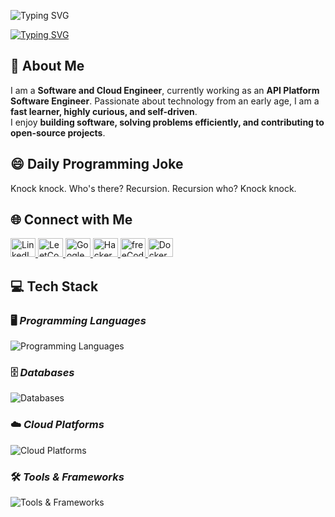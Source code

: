 <!-- Animated Typing SVG -->
<p align="left">
  <img src="https://readme-typing-svg.demolab.com?font=Source+Code+Pro&pause=1500&color=4C566A&width=435&lines=Hey%2C+I'm+zvdy" alt="Typing SVG" />
</p>

<p align="left">
  <a href="https://git.io/typing-svg">
    <img src="https://readme-typing-svg.herokuapp.com?font=&duration=4000&pause=1000&color=3B4252&width=435&lines=Software+Engineer;Site+Reliability+Engineer;System+Administrator;DevOps+Engineer;Cloud+Engineer" alt="Typing SVG" />
  </a>
</p>


## 👤 **About Me**
I am a **Software and Cloud Engineer**, currently working as an **API Platform Software Engineer**. Passionate about technology from an early age, I am a **fast learner, highly curious, and self-driven**.  
I enjoy **building software, solving problems efficiently, and contributing to open-source projects**.


## 😄 **Daily Programming Joke**
<!-- JOKE-START -->
Knock knock.
Who's there?
Recursion.
Recursion who?
Knock knock.
<!-- JOKE-END -->

## 🌐 **Connect with Me**
<p align="left">
  <a href="https://linkedin.com/in/cristian-bulzan" target="_blank">
    <img src="https://raw.githubusercontent.com/rahuldkjain/github-profile-readme-generator/master/src/images/icons/Social/linked-in-alt.svg" alt="LinkedIn" height="30" width="40" />
  </a>
  <a href="https://www.leetcode.com/zvdy" target="_blank">
    <img src="https://raw.githubusercontent.com/rahuldkjain/github-profile-readme-generator/master/src/images/icons/Social/leet-code.svg" alt="LeetCode" height="30" width="40" />
  </a>
  <a href="https://www.googlecloudcommunity.com/gc/user/viewprofilepage/user-id/435170" target="_blank">
    <img src="https://www.gend.co/hs-fs/hubfs/gcp-logo-cloud.png?width=730&name=gcp-logo-cloud.png" alt="Google Cloud" height="30" width="40" />
  </a>
  <a href="https://www.hackerrank.com/_zvdy" target="_blank">
    <img src="https://raw.githubusercontent.com/rahuldkjain/github-profile-readme-generator/master/src/images/icons/Social/hackerearth.svg" alt="HackerRank" height="30" width="40" />
  </a>
  <a href="https://www.hackerrank.com/zvdy" target="_blank">
    <img src="https://www.svgrepo.com/show/349367/freecodecamp.svg" alt="freeCodeCamp" height="30" width="40" />
  </a>
  <a href="https://hub.docker.com/u/zvdy" target="_blank">
    <img src="https://www.svgrepo.com/show/349342/docker.svg" alt="Docker Hub" height="30" width="40" />
  </a>
</p>


## 💻 **Tech Stack**

### 🖥️ _Programming Languages_
<p align="left">
  <img src="https://skillicons.dev/icons?i=python,go,rust,js,ts,html,css" alt="Programming Languages" />
</p>

### 🗄️ _Databases_
<p align="left">
  <img src="https://skillicons.dev/icons?i=mongodb,mysql,postgres,cassandra,sqlite,redis,dynamodb,elasticsearch" alt="Databases" />
</p>

### ☁️ _Cloud Platforms_
<p align="left">
  <img src="https://skillicons.dev/icons?i=gcp,aws" alt="Cloud Platforms" />
</p>

### 🛠️ _Tools & Frameworks_
<p align="left">
  <img src="https://skillicons.dev/icons?i=githubactions,docker,kubernetes,linux,grafana,nginx,flask,vscode,arch,terraform,ansible,django,fastapi,graphql,prometheus" alt="Tools & Frameworks" />
</p>
